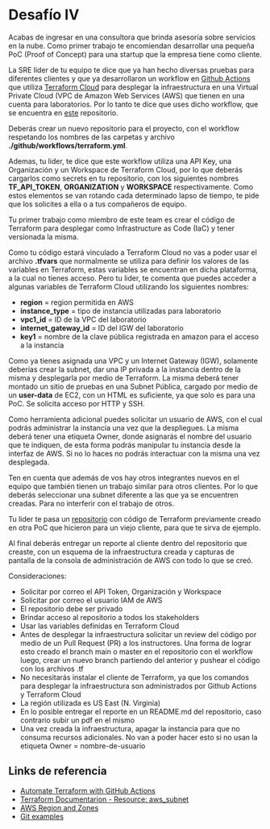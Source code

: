 # Desafío IV

Acabas de ingresar en una consultora que brinda asesoría sobre servicios en la nube. Como primer trabajo te encomiendan desarrollar una pequeña PoC (Proof of Concept) para una startup que la empresa tiene como cliente. 

La SRE lider de tu equipo te dice que ya han hecho diversas pruebas para diferentes clientes y que ya desarrollaron un workflow en [Github Actions](https://docs.github.com/es/actions) que utiliza [Terraform Cloud](https://www.terraform.io/cloud) para desplegar la infraestructura en una Virtual Private Cloud (VPC de Amazon Web Services (AWS) que tienen en una cuenta para laboratorios. Por lo tanto te dice que uses dicho workflow, que se encuentra en [este](https://github.com/facundoalarcon/gha_terraform_cloud_example) repositorio.

Deberás crear un nuevo repositorio para el proyecto, con el workflow respetando los nombres de las carpetas y archivo **./github/workflows/terraform.yml**.

Ademas, tu lider, te dice que este workflow utiliza una API Key, una Organización y un Workspace de Terraform Cloud, por lo que deberás cargarlos como secrets en tu repositorio, con los siguientes nombres **TF_API_TOKEN**, **ORGANIZATION** y **WORKSPACE** respectivamente. Como estos elementos se van rotando cada determinado lapso de tiempo, te pide que los solicites a ella o a tus compañeros de equipo.

Tu primer trabajo como miembro de este team es crear el código de Terraform para desplegar como Infrastructure as Code (IaC) y tener versionada la misma.

Como tu código estará vinculado a Terraform Cloud no vas a poder usar el archivo **.tfvars** que normalmente se utiliza para definir los valores de las variables en Terraform, estas variables se encuentran en dicha plataforma, a la cual no tienes acceso. Pero tu lider, te comenta que puedes acceder a algunas variables de Terraform Cloud utilizando los siguientes nombres:
- **region** = region permitida en AWS
- **instance_type** = tipo de instancia utilizadas para laboratorio
- **vpc1_id** = ID de la VPC del laboratorio
- **internet_gateway_id** = ID del IGW del laboratorio
- **key1** = nombre de la clave pública registrada en amazon para el acceso a la instancia 

Como ya tienes asignada una VPC y un Internet Gateway (IGW), solamente deberías crear la subnet, dar una IP privada a la instancia dentro de la misma y desplegarla por medio de Terraform. La misma deberá tener montado un sitio de pruebas en una Subnet Pública, cargado por medio de un **user-data** de EC2, con un HTML es suficiente, ya que solo es para una PoC. Se solicita acceso por HTTP y SSH.

Como herramienta adicional puedes solicitar un usuario de AWS, con el cual podrás administrar la instancia una vez que la despliegues. La misma deberá tener una etiqueta Owner, donde asignarás el nombre del usuario que te indiquen, de esta forma podrás manipular tu instancia desde la interfaz de AWS. Si no lo haces no podrás interactuar con la misma una vez desplegada.

Ten en cuenta que además de vos hay otros integrantes nuevos en el equipo que también tienen un trabajo similar para otros clientes. Por lo que deberás seleccionar una subnet diferente a las que ya se encuentren creadas. Para no interferir con el trabajo de otros.

Tu lider te pasa un [repositorio](https://github.com/facundoalarcon/computernetworks/tree/main/terraform/single_ec2) con código de Terraform previamente creado en otra PoC que hicieron para un viejo cliente, para que te sirva de ejemplo.

Al final deberás entregar un reporte al cliente dentro del repositorio que creaste, con un esquema de la infraestructura creada y capturas de pantalla de la consola de administración de AWS con todo lo que se creó.

Consideraciones:
- Solicitar por correo el API Token, Organización y Workspace
- Solicitar por correo el usuario IAM de AWS
- El repositorio debe ser privado
- Brindar acceso al repositorio a todos los stakeholders
- Usar las variables definidas en Terraform Cloud
- Antes de desplegar la infraestructura solicitar un review del código por medio de un Pull Request (PR) a los instructores. Una forma de lograr esto creado el branch main o master en el repositorio con el workflow luego, crear un nuevo branch partiendo del anterior y pushear el código con los archivos .tf
- No necesitarás instalar el cliente de Terraform, ya que los comandos para desplegar la infraestructura son administrados por Github Actions y Terraform Cloud
- La región utilizada es US East (N. Virginia)
- En lo posible entregar el reporte en un README.md del repositorio, caso contrario subir un pdf en el mismo
- Una vez creada la infraestructura, apagar la instancia para que no consuma recursos adicionales. No van a poder hacer esto si no usan la etiqueta Owner = nombre-de-usuario

## Links de referencia
- [Automate Terraform with GitHub Actions](https://learn.hashicorp.com/tutorials/terraform/github-actions)
- [Terraform Documentarion - Resource: aws_subnet](https://registry.terraform.io/providers/hashicorp/aws/latest/docs/resources/subnet)
- [AWS Region and Zones](https://docs.aws.amazon.com/AWSEC2/latest/UserGuide/using-regions-availability-zones.html)
- [Git examples](https://github.com/facundoalarcon/computernetworks/blob/main/terraform/challengeIV/github_steps_example.md)


